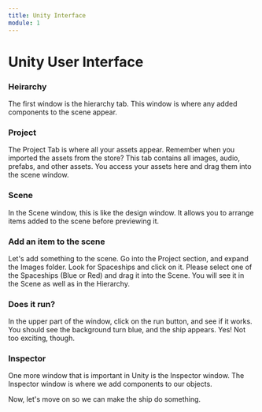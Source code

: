 ```yaml
---
title: Unity Interface
module: 1
---
```


# Unity User Interface

### Heirarchy

The first window is the hierarchy tab.  This window is where any added components to the scene appear.

### Project

The Project Tab is where all your assets appear.  Remember when you imported the assets from the store?  This tab contains all images, audio, prefabs, and other assets.  You access your assets here and drag them into the scene window.

### Scene

In the Scene window, this is like the design window.  It allows you to arrange items added to the scene before previewing it.

### Add an item to the scene

Let's add something to the scene.  Go into the Project section, and expand the Images folder.  Look for Spaceships and click on it.  Please select one of the Spaceships (Blue or Red) and drag it into the Scene.  You will see it in the Scene as well as in the Hierarchy.

### Does it run?

In the upper part of the window, click on the run button, and see if it works. You should see the background turn blue, and the ship appears.  Yes!  Not too exciting, though.

### Inspector

One more window that is important in Unity is the Inspector window.  The Inspector window is where we add components to our objects.

Now, let's move on so we can make the ship do something.